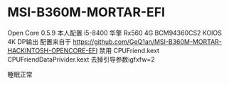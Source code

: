 # MSI-B360M-MORTAR-EFI
Open Core 0.5.9
本人配置
i5-8400
华擎 Rx560 4G
BCM94360CS2
KOIOS 4K DP输出
配置来自于 https://github.com/GeQ1an/MSI-B360M-MORTAR-HACKINTOSH-OPENCORE-EFI
禁用
CPUFriend.kext
CPUFriendDataPrivider.kext
去掉引导参数igfxfw=2

睡眠正常

